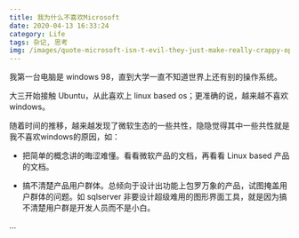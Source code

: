```yaml
---
title: 我为什么不喜欢Microsoft
date: 2020-04-13 16:33:24
category: Life
tags: 杂记, 思考
img: /images/quote-microsoft-isn-t-evil-they-just-make-really-crappy-operating-systems-linus-torvalds-29-60-73.jpg
---
```


我第一台电脑是 windows 98，直到大学一直不知道世界上还有别的操作系统。

大三开始接触 Ubuntu，从此喜欢上 linux based os；更准确的说，越来越不喜欢 windows。

随着时间的推移，越来越发现了微软生态的一些共性，隐隐觉得其中一些共性就是我不喜欢windows的原因，如：

* 把简单的概念讲的晦涩难懂。看看微软产品的文档，再看看 Linux based 产品的文档。

* 搞不清楚产品用户群体。总倾向于设计出功能上包罗万象的产品，试图掩盖用户群体的问题。如 sqlserver 非要设计超级难用的图形界面工具，就是因为搞不清楚用户群是开发人员而不是小白。

...
